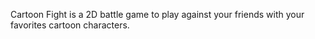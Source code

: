 Cartoon Fight is a 2D battle game to play against your friends
with your favorites cartoon characters. 

